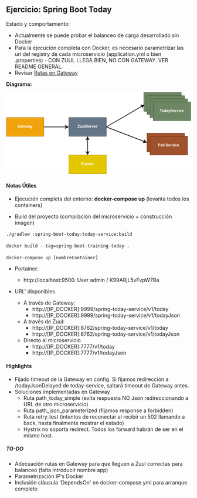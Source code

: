 
## Ejercicio: Spring Boot Today

Estado y comportamiento:
+ Actualmente se puede probar el balanceo de carga desarrollado sin Docker
+ Para la ejecución completa con Docker, es necesario parametrizar las url del registry de cada microservicio 
(application.yml o bien .properties) - CON ZUUL LLEGA BIEN, NO CON GATEWAY. VER README GENERAL.
+ Revisar [Rutas en Gateway](gateway/src/main/resources/application.yml)



<b>Diagrama:</b>

![Diagrama](img/diagram.png)

#### Notas Útiles

+ Ejecución completa del entorno: <b>docker-compose up</b> (levanta todos los containers)

+ Build del proyecto (compilación del microservicio + construcción imagen)

```
./gradlew :spring-boot-today:today-service:build

docker build --tag=spring-boot-training-today .

docker-compose up [nombreContainer]
```

+ Portainer:
    - http:<nolink>//localhost:9500. User admin / K99ARjL5vFvpW7Ba

+ URL' disponibles

    - A través de Gateway:
        - http://[IP_DOCKER]:9999/spring-today-service/v1/today
        - http://[IP_DOCKER]:9999/spring-today-service/v1/todayJson    
    - A través de Zuul: 
        - http://[IP_DOCKER]:8762/spring-today-service/v1/today
        - http://[IP_DOCKER]:8762/spring-today-service/v1/todayJson
    - Directo al microservicio
        - http://[IP_DOCKER]:7777/v1/today
        - http://[IP_DOCKER]:7777/v1/todayJson
    
    
#### Highlights

+ Fijado timeout de la Gateway en config. Si fijamos redirección a /todayJsonDelayed de today-service, saltará timeout de Gateway antes.
+ Soluciones implementadas en Gateway
    - Ruta path_today_simple (evita respuesta NO Json redireccionando a URL de otro microservicio)
    - Ruta path_json_parameterized (fijamos response a forbidden)
    - Ruta retry_test (intentos de reconectar al recibir un 502 llamando a back, hasta finalmente mostrar el estado)
    - Hystrix no soporta redirect. Todos los forward habrán de ser en el mismo host.
    

##### TO-DO 

+ Adecuación rutas en Gateway para que lleguen a Zuul correctas para balanceo (falta introducir nombre app)
+ Parametrización IP's Docker 
+ Inclusión cláusula 'DependsOn' en docker-compose.yml para arranque completo 